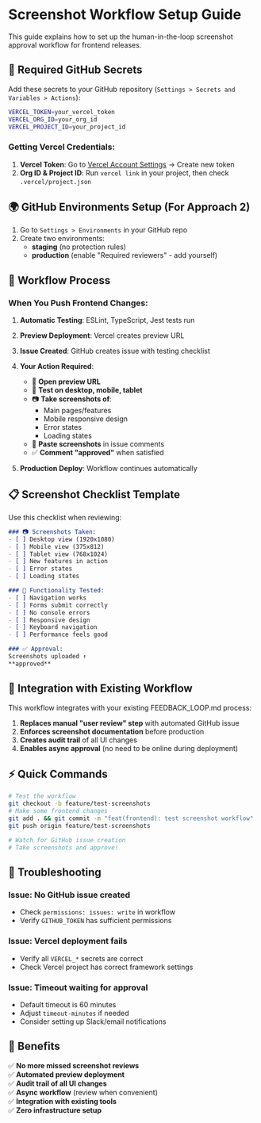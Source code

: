 # Screenshot Workflow Setup Guide

This guide explains how to set up the human-in-the-loop screenshot approval workflow for frontend releases.

## 🔧 **Required GitHub Secrets**

Add these secrets to your GitHub repository (`Settings > Secrets and Variables > Actions`):

```bash
VERCEL_TOKEN=your_vercel_token
VERCEL_ORG_ID=your_org_id  
VERCEL_PROJECT_ID=your_project_id
```

### **Getting Vercel Credentials:**

1. **Vercel Token**: Go to [Vercel Account Settings](https://vercel.com/account/tokens) → Create new token
2. **Org ID & Project ID**: Run `vercel link` in your project, then check `.vercel/project.json`

## 🌍 **GitHub Environments Setup** (For Approach 2)

1. Go to `Settings > Environments` in your GitHub repo
2. Create two environments:
   - **staging** (no protection rules)
   - **production** (enable "Required reviewers" - add yourself)

## 📱 **Workflow Process**

### **When You Push Frontend Changes:**

1. **Automatic Testing**: ESLint, TypeScript, Jest tests run
2. **Preview Deployment**: Vercel creates preview URL
3. **Issue Created**: GitHub creates issue with testing checklist
4. **Your Action Required**:
   - 🔗 **Open preview URL**
   - 📱 **Test on desktop, mobile, tablet**
   - 📷 **Take screenshots of**:
     - Main pages/features
     - Mobile responsive design
     - Error states
     - Loading states
   - 📝 **Paste screenshots** in issue comments
   - ✅ **Comment "approved"** when satisfied

5. **Production Deploy**: Workflow continues automatically

## 📋 **Screenshot Checklist Template**

Use this checklist when reviewing:

```markdown
### 📷 Screenshots Taken:
- [ ] Desktop view (1920x1080)
- [ ] Mobile view (375x812)
- [ ] Tablet view (768x1024)
- [ ] New features in action
- [ ] Error states
- [ ] Loading states

### 🧪 Functionality Tested:
- [ ] Navigation works
- [ ] Forms submit correctly
- [ ] No console errors
- [ ] Responsive design
- [ ] Keyboard navigation
- [ ] Performance feels good

### ✅ Approval:
Screenshots uploaded ↑
**approved** 
```

## 🔄 **Integration with Existing Workflow**

This workflow integrates with your existing FEEDBACK_LOOP.md process:

1. **Replaces manual "user review" step** with automated GitHub issue
2. **Enforces screenshot documentation** before production
3. **Creates audit trail** of all UI changes
4. **Enables async approval** (no need to be online during deployment)

## ⚡ **Quick Commands**

```bash
# Test the workflow
git checkout -b feature/test-screenshots
# Make some frontend changes
git add . && git commit -m "feat(frontend): test screenshot workflow"
git push origin feature/test-screenshots

# Watch for GitHub issue creation
# Take screenshots and approve!
```

## 🚨 **Troubleshooting**

### **Issue: No GitHub issue created**
- Check `permissions: issues: write` in workflow
- Verify `GITHUB_TOKEN` has sufficient permissions

### **Issue: Vercel deployment fails**
- Verify all `VERCEL_*` secrets are correct
- Check Vercel project has correct framework settings

### **Issue: Timeout waiting for approval**
- Default timeout is 60 minutes
- Adjust `timeout-minutes` if needed
- Consider setting up Slack/email notifications

## 🎯 **Benefits**

✅ **No more missed screenshot reviews**  
✅ **Automated preview deployment**  
✅ **Audit trail of all UI changes**  
✅ **Async workflow** (review when convenient)  
✅ **Integration with existing tools**  
✅ **Zero infrastructure setup** 